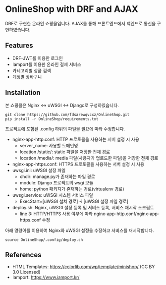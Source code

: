 # OnlineShop with DRF and AJAX
DRF로 구현한 온라인 쇼핑몰입니다. AJAX를 통해 프론트엔드에서 백엔드로 통신을 구현하였습니다.

## Features
* DRF-JWT를 이용한 로그인
* Iamport를 이용한 온라인 결제 서비스
* 카테고리별 상품 검색
* 계정별 장바구니

## Installation
본 쇼핑몰은 Nginx <-> uWSGI <-> Django로 구성하였습니다.

    git clone https://github.com/fdsarewqvcxz/OnlineShop.git
    pip install -r OnlineShop/requirements.txt

프로젝트에 포함된 .config 하위의 파일을 필요에 따라 수정합니다.

* nginx-app-http.conf: HTTP 프로토콜을 사용하는 서버 설정 시 사용
  * server_name: 사용할 도메인명
  * location /static/: static 파일을 저장한 전체 경로
  * location /media/: media 파일(사용자가 업로드한 파일)을 저장한 전체 경로
* nginx-app-https.conf: HTTPS 프로토콜을 사용하는 서버 설정 시 사용
* uwsgi.ini: uWSGI 설정 파일
  * chdir: manage.py가 존재하는 파일 경로
  * module: Django 프로젝트의 wsgi 모듈
  * home: python 패키지가 존재하는 경로(virtualenv 경로)
* uwsgi.service: uWSGI 시스템 서비스 파일
  * ExecStart=[uWSGI 설치 경로] -i [uWSGI 설정 파일 경로]
* deploy.sh: Nginx, uWSGI 설정 등록 및 서비스 등록, 서비스 재시작 스크립트
  * line 3: HTTP/HTTPS 사용 여부에 따라 nginx-app-http.conf/nginx-app-https.conf 수정

아래 명령어를 이용하여 Nginx와 uWSGI 설정을 수정하고 서비스를 재시작합니다.

    source OnlineShop/.config/deploy.sh

## References
* HTML Templates: https://colorlib.com/wp/template/minishop/ (CC BY 3.0 Licensed)
* Iamport: https://www.iamport.kr/
